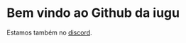 # Bem vindo ao Github da iugu

Estamos também no [discord](https://discord.com/invite/S2GrTKKj?utm_source=Github&utm_medium=Connect).
